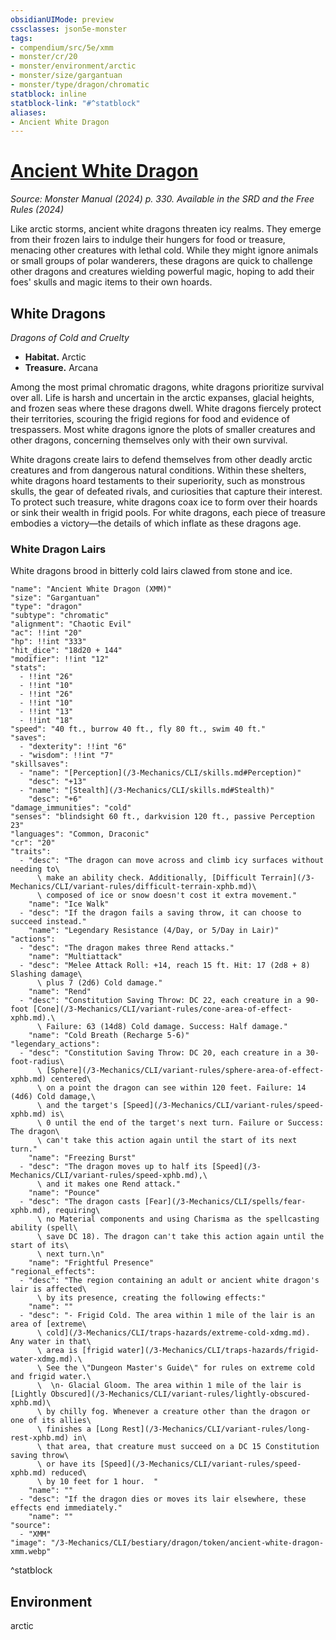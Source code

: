 ```yaml
---
obsidianUIMode: preview
cssclasses: json5e-monster
tags:
- compendium/src/5e/xmm
- monster/cr/20
- monster/environment/arctic
- monster/size/gargantuan
- monster/type/dragon/chromatic
statblock: inline
statblock-link: "#^statblock"
aliases:
- Ancient White Dragon
---
```

# [Ancient White Dragon](3-Mechanics\CLI\bestiary\dragon/ancient-white-dragon-xmm.md)
*Source: Monster Manual (2024) p. 330. Available in the <span title='Systems Reference Document (5.2)'>SRD</span> and the Free Rules (2024)*  

Like arctic storms, ancient white dragons threaten icy realms. They emerge from their frozen lairs to indulge their hungers for food or treasure, menacing other creatures with lethal cold. While they might ignore animals or small groups of polar wanderers, these dragons are quick to challenge other dragons and creatures wielding powerful magic, hoping to add their foes' skulls and magic items to their own hoards.

## White Dragons

*Dragons of Cold and Cruelty*

- **Habitat.** Arctic  
- **Treasure.** Arcana  

Among the most primal chromatic dragons, white dragons prioritize survival over all. Life is harsh and uncertain in the arctic expanses, glacial heights, and frozen seas where these dragons dwell. White dragons fiercely protect their territories, scouring the frigid regions for food and evidence of trespassers. Most white dragons ignore the plots of smaller creatures and other dragons, concerning themselves only with their own survival.

White dragons create lairs to defend themselves from other deadly arctic creatures and from dangerous natural conditions. Within these shelters, white dragons hoard testaments to their superiority, such as monstrous skulls, the gear of defeated rivals, and curiosities that capture their interest. To protect such treasure, white dragons coax ice to form over their hoards or sink their wealth in frigid pools. For white dragons, each piece of treasure embodies a victory—the details of which inflate as these dragons age.

### White Dragon Lairs

White dragons brood in bitterly cold lairs clawed from stone and ice.

```statblock
"name": "Ancient White Dragon (XMM)"
"size": "Gargantuan"
"type": "dragon"
"subtype": "chromatic"
"alignment": "Chaotic Evil"
"ac": !!int "20"
"hp": !!int "333"
"hit_dice": "18d20 + 144"
"modifier": !!int "12"
"stats":
  - !!int "26"
  - !!int "10"
  - !!int "26"
  - !!int "10"
  - !!int "13"
  - !!int "18"
"speed": "40 ft., burrow 40 ft., fly 80 ft., swim 40 ft."
"saves":
  - "dexterity": !!int "6"
  - "wisdom": !!int "7"
"skillsaves":
  - "name": "[Perception](/3-Mechanics/CLI/skills.md#Perception)"
    "desc": "+13"
  - "name": "[Stealth](/3-Mechanics/CLI/skills.md#Stealth)"
    "desc": "+6"
"damage_immunities": "cold"
"senses": "blindsight 60 ft., darkvision 120 ft., passive Perception 23"
"languages": "Common, Draconic"
"cr": "20"
"traits":
  - "desc": "The dragon can move across and climb icy surfaces without needing to\
      \ make an ability check. Additionally, [Difficult Terrain](/3-Mechanics/CLI/variant-rules/difficult-terrain-xphb.md)\
      \ composed of ice or snow doesn't cost it extra movement."
    "name": "Ice Walk"
  - "desc": "If the dragon fails a saving throw, it can choose to succeed instead."
    "name": "Legendary Resistance (4/Day, or 5/Day in Lair)"
"actions":
  - "desc": "The dragon makes three Rend attacks."
    "name": "Multiattack"
  - "desc": "Melee Attack Roll: +14, reach 15 ft. Hit: 17 (2d8 + 8) Slashing damage\
      \ plus 7 (2d6) Cold damage."
    "name": "Rend"
  - "desc": "Constitution Saving Throw: DC 22, each creature in a 90-foot [Cone](/3-Mechanics/CLI/variant-rules/cone-area-of-effect-xphb.md).\
      \ Failure: 63 (14d8) Cold damage. Success: Half damage."
    "name": "Cold Breath (Recharge 5-6)"
"legendary_actions":
  - "desc": "Constitution Saving Throw: DC 20, each creature in a 30-foot-radius\
      \ [Sphere](/3-Mechanics/CLI/variant-rules/sphere-area-of-effect-xphb.md) centered\
      \ on a point the dragon can see within 120 feet. Failure: 14 (4d6) Cold damage,\
      \ and the target's [Speed](/3-Mechanics/CLI/variant-rules/speed-xphb.md) is\
      \ 0 until the end of the target's next turn. Failure or Success: The dragon\
      \ can't take this action again until the start of its next turn."
    "name": "Freezing Burst"
  - "desc": "The dragon moves up to half its [Speed](/3-Mechanics/CLI/variant-rules/speed-xphb.md),\
      \ and it makes one Rend attack."
    "name": "Pounce"
  - "desc": "The dragon casts [Fear](/3-Mechanics/CLI/spells/fear-xphb.md), requiring\
      \ no Material components and using Charisma as the spellcasting ability (spell\
      \ save DC 18). The dragon can't take this action again until the start of its\
      \ next turn.\n"
    "name": "Frightful Presence"
"regional_effects":
  - "desc": "The region containing an adult or ancient white dragon's lair is affected\
      \ by its presence, creating the following effects:"
    "name": ""
  - "desc": "- Frigid Cold. The area within 1 mile of the lair is an area of [extreme\
      \ cold](/3-Mechanics/CLI/traps-hazards/extreme-cold-xdmg.md). Any water in that\
      \ area is [frigid water](/3-Mechanics/CLI/traps-hazards/frigid-water-xdmg.md).\
      \ See the \"Dungeon Master's Guide\" for rules on extreme cold and frigid water.\
      \  \n- Glacial Gloom. The area within 1 mile of the lair is [Lightly Obscured](/3-Mechanics/CLI/variant-rules/lightly-obscured-xphb.md)\
      \ by chilly fog. Whenever a creature other than the dragon or one of its allies\
      \ finishes a [Long Rest](/3-Mechanics/CLI/variant-rules/long-rest-xphb.md) in\
      \ that area, that creature must succeed on a DC 15 Constitution saving throw\
      \ or have its [Speed](/3-Mechanics/CLI/variant-rules/speed-xphb.md) reduced\
      \ by 10 feet for 1 hour.  "
    "name": ""
  - "desc": "If the dragon dies or moves its lair elsewhere, these effects end immediately."
    "name": ""
"source":
  - "XMM"
"image": "/3-Mechanics/CLI/bestiary/dragon/token/ancient-white-dragon-xmm.webp"
```
^statblock

## Environment

arctic
